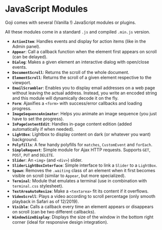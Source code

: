 JavaScript Modules
==================

Goji comes with several (Vanilla !) JavaScript modules or plugins.

All these modules come in a standard `.js` and compiled `.min.js` version.

- **`ActionItem`**: Handles events and display for action items (like in the Admin panel).
- **`Appear`**: Call a callback function when the element first appears on scroll (can be delayed).
- **`Dialog`**: Makes a given element an interactive dialog with open/close events.
- **`DocumentScroll`**: Returns the scroll of the whole document.
- **`ElementScroll`**: Returns the scroll of a given element respective to the viewport.
- **`EmailScrambler`**: Enables you to display email addresses on a web page without leaving the actual
  address. Instead, you write an encoded string and this module will dynamically decode it on the fly.
- **`Form`**: Ajaxifies a `<form>` with success/error callbacks and loading progress.
- **`ImageSequenceAnimator`**: Helps you animate an image sequence (you just have to set the progress).
- **`InPageContentEdit`**: Handles in-page content edition (added automatically if when needed).
- **`LightBox`**: Lightbox to display content on dark (or whatever you want) background.
- **`Polyfills`**: A few handy polyfills for `matches`, `CustomEvent` and `forEach`.
- **`SimpleRequest`**: Simple module for Ajax HTTP requests. Supports `GET`, `POST`, `PUT` and `DELETE`.
- **`Slider`**: An `<img>` (and `<div>`) slider.
- **`SliderLightBoxInterface`**: Simple interface to link a `Slider` to a `LightBox`.
- **`Spawn`**: Removes the `.waiting` class of an element when it first becomes visible on scroll (similar to
  `Appear`, but more specialized).
- **`Terminal`**: Module that emulates a terminal (use in combination with `terminal.css` stylesheet).
- **`TextAreaAutoResize`**: Make a `<textarea>` fit its content if it overflows.
- **`VideoScroll`**: Plays a video according to scroll percentage (only smooth playback in Safari as of 12/2019).
- **`Visible`**: Calls a callback every time an element appears or disappears on scroll (can be two different callbacks).
- **`WindowSizeDisplay`**: Displays the size of the window in the bottom right corner (ideal for responsive
  design integration).
